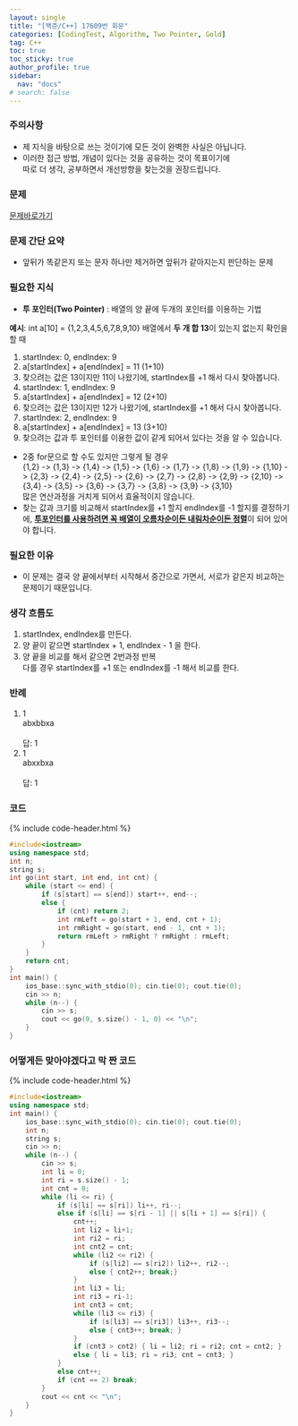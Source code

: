 ```yaml
---
layout: single
title: "[백준/C++] 17609번 회문"
categories: [CodingTest, Algorithm, Two Pointer, Gold]
tag: C++
toc: true
toc_sticky: true
author_profile: true
sidebar:
  nav: "docs"
# search: false
---
```


### 주의사항
<div class="notice--warning">
  <ul>
      <li>제 지식을 바탕으로 쓰는 것이기에 모든 것이 완벽한 사실은 아닙니다.</li>
      <li>이러한 접근 방법, 개념이 있다는 것을 공유하는 것이 목표이기에<br /> 따로 더 생각, 공부하면서 개선방향을 찾는것을 권장드립니다.</li>
  </ul>
</div>

### 문제
[문제바로가기](https://www.acmicpc.net/problem/17609)
<br/>

### 문제 간단 요약
<ul>
  <li>앞뒤가 똑같은지 또는 문자 하나만 제거하면 앞뒤가 같아지는지 판단하는 문제</li>
</ul>

### 필요한 지식
<ul>
  <li><b>투 포인터(Two Pointer)</b> : 배열의 양 끝에 두개의 포인터를 이용하는 기법</li>
</ul>
<b>예시</b>: int a[10] = {1,2,3,4,5,6,7,8,9,10} 배열에서 <b>두 개 합 13</b>이 있는지 없는지 확인을 할 때
<ol>
  <li>startIndex: 0, endIndex: 9</li>
  <li>a[startIndex] + a[endIndex] = 11 (1+10)</li>
  <li>찾으려는 값은 13이지만 11이 나왔기에, startIndex를 +1 해서 다시 찾아봅니다.</li>
  <li>startIndex: 1, endIndex: 9</li>
  <li>a[startIndex] + a[endIndex] = 12 (2+10)</li>
  <li>찾으려는 값은 13이지만 12가 나왔기에, startIndex를 +1 해서 다시 찾아봅니다.</li>
  <li>startIndex: 2, endIndex: 9</li>
  <li>a[startIndex] + a[endIndex] = 13 (3+10)</li>
  <li>찾으려는 값과 투 포인터를 이용한 값이 같게 되어서 있다는 것을 알 수 있습니다.</li>
</ol>
<ul>
  <li>2중 for문으로 할 수도 있지만 그렇게 될 경우 <br>
  {1,2} -> {1,3} -> {1,4} -> {1,5} -> {1,6} -> {1,7} -> {1,8} -> {1,9} -> {1,10} ->
  {2,3} -> {2,4} -> {2,5} -> {2,6} -> {2,7} -> {2,8} -> {2,9} -> {2,10} -> 
  {3,4} -> {3,5} -> {3,6} -> {3,7} -> {3,8} -> {3,9} -> {3,10}<br>
  많은 연산과정을 거치게 되어서 효율적이지 않습니다.
  </li>
  <li>찾는 값과 크기를 비교해서 startIndex를 +1 할지 endIndex를 -1 할지를 결정하기에, <u><b>투포인터를 사용하려면 꼭 배열이 오름차순이든 내림차순이든 정렬</b></u>이 되어 있어야 합니다. </li>
</ul>

### 필요한 이유
<ul>
  <li>이 문제는 결국 양 끝에서부터 시작해서 중간으로 가면서, 서로가 같은지 비교하는 문제이기 때문입니다.</li>
</ul>

### 생각 흐름도
<ol>
  <li>startIndex, endIndex를 만든다.</li>
  <li>양 끝이 같으면 startIndex + 1, endIndex - 1 을 한다.</li>
  <li>양 끝을 비교를 해서 같으면 2번과정 반복<br>다를 경우 startIndex를 +1 또는 endIndex를 -1 해서 비교를 한다.</li>
</ol>

### 반례
<ol>
  <li>1 <br>abxbbxa <br><br>답: 1</li>
  <li>1 <br>abxxbxa <br><br>답: 1</li>
</ol>

### 코드
{% include code-header.html %}
```c++
#include<iostream>
using namespace std;
int n;
string s;
int go(int start, int end, int cnt) {
	while (start <= end) {
		if (s[start] == s[end]) start++, end--;
		else {
			if (cnt) return 2;
			int rmLeft = go(start + 1, end, cnt + 1);
			int rmRight = go(start, end - 1, cnt + 1);
			return rmLeft > rmRight ? rmRight : rmLeft;
		}
	}
	return cnt;
}
int main() {
	ios_base::sync_with_stdio(0); cin.tie(0); cout.tie(0);
	cin >> n;
	while (n--) {
		cin >> s;
		cout << go(0, s.size() - 1, 0) << "\n";
	}
}
```

### 어떻게든 맞아야겠다고 막 짠 코드
{% include code-header.html %}
```c++
#include<iostream>
using namespace std;
int main() {
	ios_base::sync_with_stdio(0); cin.tie(0); cout.tie(0);
	int n;
	string s;
	cin >> n;
	while (n--) {
		cin >> s;
		int li = 0;
		int ri = s.size() - 1;
		int cnt = 0;
		while (li <= ri) {
			if (s[li] == s[ri]) li++, ri--;
			else if (s[li] == s[ri - 1] || s[li + 1] == s[ri]) {
				cnt++;
				int li2 = li+1;
				int ri2 = ri;
				int cnt2 = cnt;
				while (li2 <= ri2) {
					if (s[li2] == s[ri2]) li2++, ri2--;
					else { cnt2++; break;} 
				}
				int li3 = li;
				int ri3 = ri-1;
				int cnt3 = cnt;
				while (li3 <= ri3) {
					if (s[li3] == s[ri3]) li3++, ri3--;
					else { cnt3++; break; }
				}
				if (cnt3 > cnt2) { li = li2; ri = ri2; cnt = cnt2; }
				else { li = li3; ri = ri3; cnt = cnt3; }
			}
			else cnt++;
			if (cnt == 2) break;
		}
		cout << cnt << "\n";
	}
}
```



